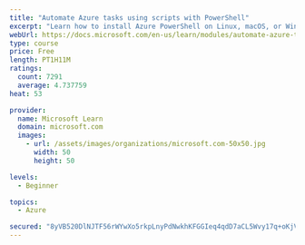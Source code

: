 ```yaml
---
title: "Automate Azure tasks using scripts with PowerShell"
excerpt: "Learn how to install Azure PowerShell on Linux, macOS, or Windows and then connect to Azure and manage your resources."
webUrl: https://docs.microsoft.com/en-us/learn/modules/automate-azure-tasks-with-powershell/
type: course
price: Free
length: PT1H11M
ratings:
  count: 7291
  average: 4.737759
heat: 53

provider:
  name: Microsoft Learn
  domain: microsoft.com
  images:
    - url: /assets/images/organizations/microsoft.com-50x50.jpg
      width: 50
      height: 50

levels:
  - Beginner

topics:
  - Azure

secured: "8yVB520DlNJTF56rWYwXo5rkpLnyPdNwkhKFGGIeq4qdD7aCL5Wvy17q+oKjV2JOz/8wnb2MeTq+Oo/JxcyzhlzG6As03975bdY2naKb76DJJxaVvsQyVSwUO1X/+F20aLSCgU611qmsyGgtdjyyJcDDkumZT3wrJyCpX6MIs0oEEx5WGZKZ5g51jr8rV+2pROEoV/xKUXsh/doWULgPE5WBK+iIEH0vnaGFikybID510LsJNtRLCDcZdxI+eLtMSQhw7hMQy8NrFElmrQlu1l1xEsmJsQHwbYJIyDFoswOJlD5IxwrlmoLPgtfLbktq4G2gMD2DuC93aLlw9rs5fstqHWIgAaPjXH4xOtu/oB9p6PrW/znd5s+XXpyGXJRZT26E+HjJN3tRGOYaa7FL6YXUrsMNhT4kD4gJgLTWXcI=;VwjreD56FbV9IMBmr6HbtQ=="
---
```


